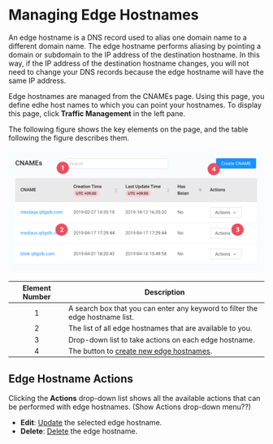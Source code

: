 # Managing Edge Hostnames 

An edge hostname is a DNS record used to alias one domain name to a different domain name. The edge hostname performs aliasing by pointing a domain or subdomain to the IP address of the destination hostname. In this way, if the IP address of the destination hostname changes, you will not need to change your DNS records because the edge hostname will have the same IP address.

Edge hostnames are managed from the CNAMEs page. Using this page, you define edhe host names to which you can point your hostnames. To display this page, click **Traffic Management** in the left pane.

The following figure shows the key elements on the page, and the table following the figure describes them.

<p align=center><img src="/docs/resources/images/CNAMES_Overview.png" alt="cnames overview" width="900"></p>

| **Element Number**   | **Description**                                                                        |
| :------------------: | ---------------------------------------------------------------------------------------|
| 1                    | A search box that you can enter any keyword to filter the edge hostname list.          |
| 2                    | The list of all edge hostnames that are available to you.                              |
| 3                    | Drop-down list to take actions on each edge hostname.                                  |
| 4                    | The button to [create new edge hostnames](<docs/portal/cnames/../../../creating-cname.md>).    |

## Edge Hostname Actions
Clicking the **Actions** drop-down list shows all the available actions that can be performed with edge hostnames.
(Show Actions drop-down menu??)
- **Edit**: [Update](</docs/portal/cnames/editing-cname.md>) the selected edge hostname.
- **Delete**: [Delete](</docs/portal/cnames/deleting-cname.md>) the edge hostname.

